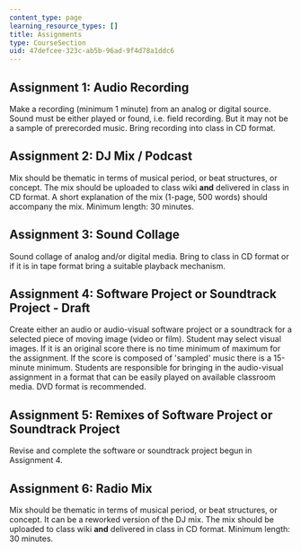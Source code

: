 ```yaml
---
content_type: page
learning_resource_types: []
title: Assignments
type: CourseSection
uid: 47defcee-323c-ab5b-96ad-9f4d78a1ddc6
---
```


Assignment 1: Audio Recording
-----------------------------

Make a recording (minimum 1 minute) from an analog or digital source. Sound must be either played or found, i.e. field recording. But it may not be a sample of prerecorded music. Bring recording into class in CD format.

Assignment 2: DJ Mix / Podcast
------------------------------

Mix should be thematic in terms of musical period, or beat structures, or concept. The mix should be uploaded to class wiki **and** delivered in class in CD format. A short explanation of the mix (1-page, 500 words) should accompany the mix. Minimum length: 30 minutes.

Assignment 3: Sound Collage
---------------------------

Sound collage of analog and/or digital media. Bring to class in CD format or if it is in tape format bring a suitable playback mechanism.

Assignment 4: Software Project or Soundtrack Project - Draft
------------------------------------------------------------

Create either an audio or audio-visual software project or a soundtrack for a selected piece of moving image (video or film). Student may select visual images. If it is an original score there is no time minimum of maximum for the assignment. If the score is composed of 'sampled' music there is a 15-minute minimum. Students are responsible for bringing in the audio-visual assignment in a format that can be easily played on available classroom media. DVD format is recommended.

Assignment 5: Remixes of Software Project or Soundtrack Project
---------------------------------------------------------------

Revise and complete the software or soundtrack project begun in Assignment 4.

Assignment 6: Radio Mix
-----------------------

Mix should be thematic in terms of musical period, or beat structures, or concept. It can be a reworked version of the DJ mix. The mix should be uploaded to class wiki **and** delivered in class in CD format. Minimum length: 30 minutes.